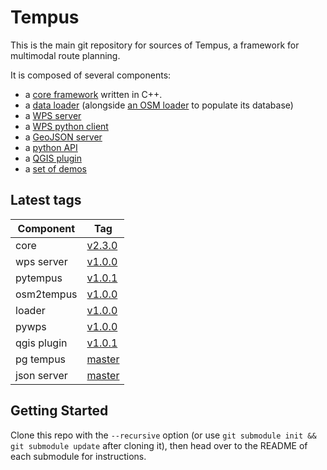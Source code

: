 Tempus
======

This is the main git repository for sources of Tempus, a framework for multimodal route planning.

It is composed of several components:

- a [core framework](https://gitlab.com/Oslandia/tempus_core) written in C++.
- a [data loader](https://gitlab.com/Oslandia/tempus_loader) (alongside [an
  OSM loader](https://gitlab.com/Oslandia/osm2tempus) to populate its database)
- a [WPS server](https://gitlab.com/Oslandia/tempus_wps_server)
- a [WPS python client](https://gitlab.com/Oslandia/tempus_pywps)
- a [GeoJSON server](https://gitlab.com/Oslandia/tempus_geojson_server)
- a [python API](https://gitlab.com/Oslandia/pytempus)
- a [QGIS plugin](https://gitlab.com/Oslandia/tempus_qgis)
- a [set of demos](https://gitlab.com/Oslandia/tempus_demos)

Latest tags
---------

| Component  | Tag    |
|------------|--------|
| core       | [v2.3.0](https://gitlab.com/Oslandia/tempus_core/tags/v2.3.0) |
| wps server | [v1.0.0](https://gitlab.com/Oslandia/tempus_wps_server/tags/v1.0.0) |
| pytempus   | [v1.0.1](https://gitlab.com/Oslandia/pytempus/tags/v1.0.1) |
| osm2tempus | [v1.0.0](https://gitlab.com/Oslandia/osm2tempus/tags/v1.0.0) |
| loader     | [v1.0.0](https://gitlab.com/Oslandia/tempus_loader/tags/v1.0.0) |
| pywps      | [v1.0.0](https://gitlab.com/Oslandia/tempus_pywps/tags/v1.0.0) |
| qgis plugin| [v1.0.1](https://gitlab.com/Oslandia/tempus_qgis/tags/v1.0.1) |
| pg tempus  | [master](https://gitlab.com/Oslandia/pgtempus/tree/master) |
| json server| [master](https://gitlab.com/Oslandia/tempus_geojson_server/tree/master) |

Getting Started
---------------

Clone this repo with the `--recursive` option (or use `git submodule init &&
git submodule update` after cloning it), then head over to the README of each
submodule for instructions.

